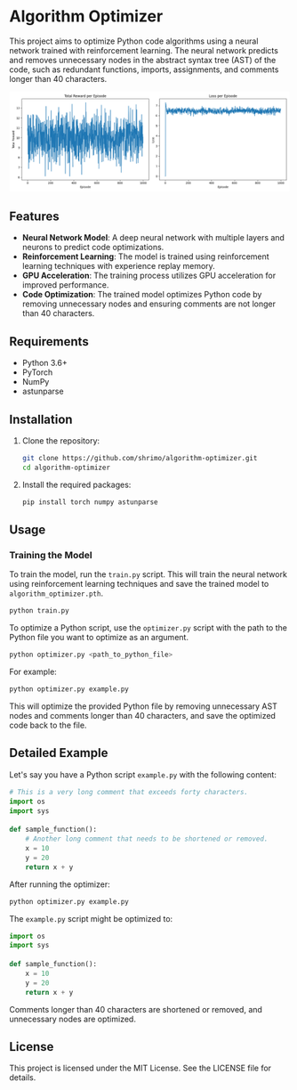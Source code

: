 # Algorithm Optimizer

This project aims to optimize Python code algorithms using a neural network trained with reinforcement learning. The neural network predicts and removes unnecessary nodes in the abstract syntax tree (AST) of the code, such as redundant functions, imports, assignments, and comments longer than 40 characters.

![training_schedule](training_schedule.png)

## Features

- **Neural Network Model**: A deep neural network with multiple layers and neurons to predict code optimizations.
- **Reinforcement Learning**: The model is trained using reinforcement learning techniques with experience replay memory.
- **GPU Acceleration**: The training process utilizes GPU acceleration for improved performance.
- **Code Optimization**: The trained model optimizes Python code by removing unnecessary nodes and ensuring comments are not longer than 40 characters.

## Requirements

- Python 3.6+
- PyTorch
- NumPy
- astunparse

## Installation

1. Clone the repository:
    ```bash
    git clone https://github.com/shrimo/algorithm-optimizer.git
    cd algorithm-optimizer
    ```

2. Install the required packages:
    ```bash
    pip install torch numpy astunparse
    ```

## Usage

### Training the Model

To train the model, run the `train.py` script. This will train the neural network using reinforcement learning techniques and save the trained model to `algorithm_optimizer.pth`.

```bash
python train.py
```

To optimize a Python script, use the `optimizer.py` script with the path to the Python file you want to optimize as an argument.

```bash
python optimizer.py <path_to_python_file>
```

For example:
```bash
python optimizer.py example.py
```

This will optimize the provided Python file by removing unnecessary AST nodes and comments longer than 40 characters, and save the optimized code back to the file.

## Detailed Example

Let's say you have a Python script `example.py` with the following content:

```python
# This is a very long comment that exceeds forty characters.
import os
import sys

def sample_function():
    # Another long comment that needs to be shortened or removed.
    x = 10
    y = 20
    return x + y
```

After running the optimizer:
```bash
python optimizer.py example.py
```

The `example.py` script might be optimized to:

```python
import os
import sys

def sample_function():
    x = 10
    y = 20
    return x + y
```
Comments longer than 40 characters are shortened or removed, and unnecessary nodes are optimized.

## License
This project is licensed under the MIT License. See the LICENSE file for details.
